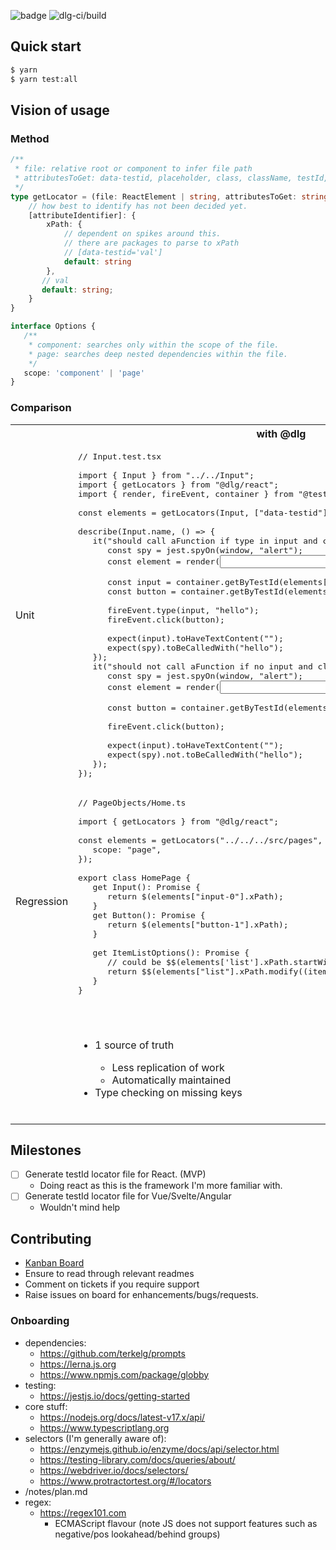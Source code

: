 ![badge](https://shields.io/badge/global--coverage-100-green)  ![dlg-ci/build](https://github.com/craigwh10/dom-locator-generator/actions/workflows/node.js.yml/badge.svg)

## Quick start

```sh
$ yarn
$ yarn test:all
```

## Vision of usage

### Method

```ts
/**
 * file: relative root or component to infer file path
 * attributesToGet: data-testid, placeholder, class, className, testId, ... (element/component attribute)
 */
type getLocator = (file: ReactElement | string, attributesToGet: string[], options: Options) => {
    // how best to identify has not been decided yet.
    [attributeIdentifier]: {
        xPath: {
            // dependent on spikes around this.
            // there are packages to parse to xPath
            // [data-testid='val']
            default: string     
        },
       // val
       default: string;
    }
}

interface Options {
   /**
    * component: searches only within the scope of the file.
    * page: searches deep nested dependencies within the file.
    */
   scope: 'component' | 'page'
}
```

### Comparison

<table>
<tr>
<th></th>
<th>with @dlg</th>
<th>without @dlg</th>
</tr>
<tr>
<td>Unit</td>
<td>

<pre lang="tsx">
// Input.test.tsx

import { Input } from "../../Input";
import { getLocators } from "@dlg/react";
import { render, fireEvent, container } from "@testing-library/react";

const elements = getLocators(Input, ["data-testid"], { scope: "component" });

describe(Input.name, () => {
   it("should call aFunction if type in input and click submit", () => {
      const spy = jest.spyOn(window, "alert");
      const element = render(<Input />);
      
      const input = container.getByTestId(elements["input-0"]);
      const button = container.getByTestId(elements["button-1"]);
      
      fireEvent.type(input, "hello");
      fireEvent.click(button);
      
      expect(input).toHaveTextContent("");
      expect(spy).toBeCalledWith("hello");
   });
   it("should not call aFunction if no input and click submit", () => {
      const spy = jest.spyOn(window, "alert");
      const element = render(<Input />);
      
      const button = container.getByTestId(elements["button1"]);
      
      fireEvent.click(button);
      
      expect(input).toHaveTextContent("");
      expect(spy).not.toBeCalledWith("hello"); 
   });
});
</pre>

</td>
<td>

<pre lang="tsx">
// Input.test.tsx

import { Input } from "../../Input";
import { render, fireEvent, container } from "@testing-library/react";

describe(Input.name, () => {
   it("should call aFunction if type in input and click submit", () => {
      const spy = jest.spyOn(window, "alert");
      const element = render(<Input />);
         
      const input = container.getByTestId("input");
      const button = container.getByTestId("button1");
      
      fireEvent.type(input, "hello");
      fireEvent.click(button);
      
      expect(input).toHaveTextContent("");
      expect(spy).toBeCalledWith("hello");
   });
   it("should not call aFunction if no input and click submit", () => {
      const spy = jest.spyOn(window, "alert");
      const element = render(<Input />);
      
      const button = container.getByTestId("button1");
      
      fireEvent.click(button);
      
      expect(input).toHaveTextContent("");
      expect(spy).not.toBeCalledWith("hello");
   });
});

</pre>

</td>
</tr>
<tr>
<td>Regression</td>
<td>

<pre lang="ts">
// PageObjects/Home.ts

import { getLocators } from "@dlg/react";

const elements = getLocators("../../../src/pages", ["data-testid"], {
   scope: "page",
});

export class HomePage {
   get Input(): Promise<Element> {
      return $(elements["input-0"].xPath);
   }
   get Button(): Promise<Element> {
      return $(elements["button-1"].xPath);
   }

   get ItemListOptions(): Promise<Element[]> {
      // could be $$(elements['list'].xPath.startWith())
      return $$(elements["list"].xPath.modify((item) => item.replace("=", "\*=")));
   }
}

</pre>

</td>
<td>

<pre lang="ts">
// PageObjects/Home.ts

export class HomePage {
   get Input(): Promise<Element> {
      return $('[data-testid="input"]');
   }
   get Button(): Promise<Element> {
      return $('[data-testid="button1"]');
   }
   get ItemListOptions(): Promise<Element[]> {
      return $$('[data-testid*="list"])');
   }
}
</pre>

</td>
</tr>
<tr>
<td></td>
<td>
<ul>
<li>1 source of truth</li>
<ul>
<li>Less replication of work</li>
<li>Automatically maintained</li>
</ul>
<li>Type checking on missing keys</li>
</ul>
</td>
<td>
<ul>
<li>Not reactive (only when test fails)</li>
<ul>
<li>Annoying to maintain</li>
<li>No type safety</li>
</ul>
<li>Multiple sources of truth</li>
<li>Less code</li>
<li>Easy to change individually</li>
</ul>
</td>
</tr>
</table>

## Milestones

-  [ ] Generate testId locator file for React. (MVP)
   -  Doing react as this is the framework I'm more familiar with.
-  [ ] Generate testId locator file for Vue/Svelte/Angular
   -  Wouldn't mind help

## Contributing

-  [Kanban Board](https://github.com/users/craigwh10/projects/2/views/1)
-  Ensure to read through relevant readmes
-  Comment on tickets if you require support
-  Raise issues on board for enhancements/bugs/requests.

### Onboarding

-  dependencies:
   -  https://github.com/terkelg/prompts
   -  https://lerna.js.org
   -  https://www.npmjs.com/package/globby
-  testing:
   -  https://jestjs.io/docs/getting-started
-  core stuff:
   -  https://nodejs.org/docs/latest-v17.x/api/
   -  https://www.typescriptlang.org
-  selectors (I'm generally aware of):
   -  https://enzymejs.github.io/enzyme/docs/api/selector.html
   -  https://testing-library.com/docs/queries/about/
   -  https://webdriver.io/docs/selectors/
   -  https://www.protractortest.org/#/locators
-  /notes/plan.md
-  regex:
   -  https://regex101.com
      -  ECMAScript flavour (note JS does not support features such as negative/pos lookahead/behind groups)
